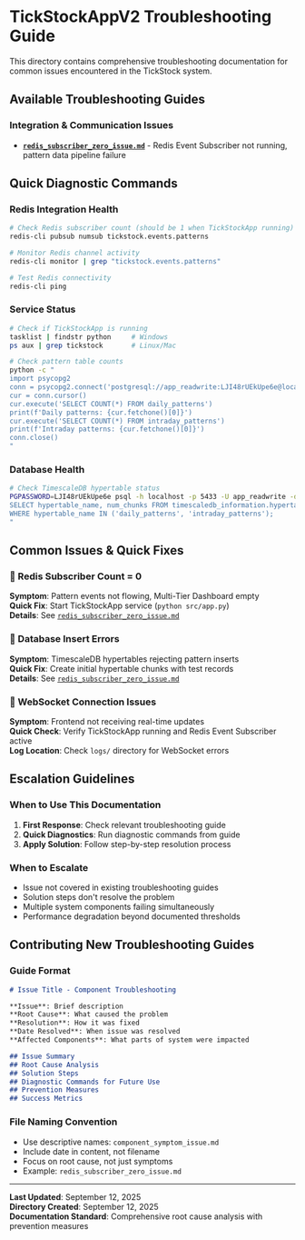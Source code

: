 # TickStockAppV2 Troubleshooting Guide

This directory contains comprehensive troubleshooting documentation for common issues encountered in the TickStock system.

## **Available Troubleshooting Guides**

### **Integration & Communication Issues**
- **[`redis_subscriber_zero_issue.md`](redis_subscriber_zero_issue.md)** - Redis Event Subscriber not running, pattern data pipeline failure

## **Quick Diagnostic Commands**

### **Redis Integration Health**
```bash
# Check Redis subscriber count (should be 1 when TickStockApp running)
redis-cli pubsub numsub tickstock.events.patterns

# Monitor Redis channel activity
redis-cli monitor | grep "tickstock.events.patterns"

# Test Redis connectivity
redis-cli ping
```

### **Service Status**
```bash
# Check if TickStockApp is running
tasklist | findstr python     # Windows
ps aux | grep tickstock       # Linux/Mac

# Check pattern table counts
python -c "
import psycopg2
conn = psycopg2.connect('postgresql://app_readwrite:LJI48rUEkUpe6e@localhost:5433/tickstock')
cur = conn.cursor()
cur.execute('SELECT COUNT(*) FROM daily_patterns')
print(f'Daily patterns: {cur.fetchone()[0]}')
cur.execute('SELECT COUNT(*) FROM intraday_patterns')  
print(f'Intraday patterns: {cur.fetchone()[0]}')
conn.close()
"
```

### **Database Health**
```bash
# Check TimescaleDB hypertable status
PGPASSWORD=LJI48rUEkUpe6e psql -h localhost -p 5433 -U app_readwrite -d tickstock -c "
SELECT hypertable_name, num_chunks FROM timescaledb_information.hypertables 
WHERE hypertable_name IN ('daily_patterns', 'intraday_patterns');
"
```

## **Common Issues & Quick Fixes**

### **🚨 Redis Subscriber Count = 0**
**Symptom**: Pattern events not flowing, Multi-Tier Dashboard empty  
**Quick Fix**: Start TickStockApp service (`python src/app.py`)  
**Details**: See [`redis_subscriber_zero_issue.md`](redis_subscriber_zero_issue.md)

### **🚨 Database Insert Errors**
**Symptom**: TimescaleDB hypertables rejecting pattern inserts  
**Quick Fix**: Create initial hypertable chunks with test records  
**Details**: See [`redis_subscriber_zero_issue.md`](redis_subscriber_zero_issue.md#step-1-fix-database-configuration)

### **🚨 WebSocket Connection Issues**
**Symptom**: Frontend not receiving real-time updates  
**Quick Check**: Verify TickStockApp running and Redis Event Subscriber active  
**Log Location**: Check `logs/` directory for WebSocket errors

## **Escalation Guidelines**

### **When to Use This Documentation**
1. **First Response**: Check relevant troubleshooting guide
2. **Quick Diagnostics**: Run diagnostic commands from guide
3. **Apply Solution**: Follow step-by-step resolution process

### **When to Escalate**
- Issue not covered in existing troubleshooting guides
- Solution steps don't resolve the problem
- Multiple system components failing simultaneously
- Performance degradation beyond documented thresholds

## **Contributing New Troubleshooting Guides**

### **Guide Format**
```markdown
# Issue Title - Component Troubleshooting

**Issue**: Brief description
**Root Cause**: What caused the problem  
**Resolution**: How it was fixed
**Date Resolved**: When issue was resolved
**Affected Components**: What parts of system were impacted

## Issue Summary
## Root Cause Analysis  
## Solution Steps
## Diagnostic Commands for Future Use
## Prevention Measures
## Success Metrics
```

### **File Naming Convention**
- Use descriptive names: `component_symptom_issue.md`
- Include date in content, not filename
- Focus on root cause, not just symptoms
- Example: `redis_subscriber_zero_issue.md`

---

**Last Updated**: September 12, 2025  
**Directory Created**: September 12, 2025  
**Documentation Standard**: Comprehensive root cause analysis with prevention measures